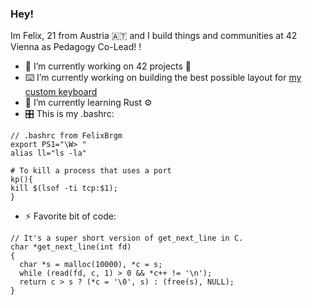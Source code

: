 ### Hey!

Im Felix, 21 from Austria 🇦🇹 and I build things and communities at 42 Vienna as Pedagogy Co-Lead!
!
- :telescope: I’m currently working on 42 projects :whale:
- ⌨️ I’m currently working on building the best possible layout for [my custom keyboard](https://github.com/FelixBrgm/goos)
- 🌱 I’m currently learning Rust ⚙️
- 🎛 This is my .bashrc: 
```
// .bashrc from FelixBrgm
export PS1="\W> "
alias ll="ls -la"

# To kill a process that uses a port
kp(){ 
kill $(lsof -ti tcp:$1);
}
```
- ⚡ Favorite bit of code: 
```
// It's a super short version of get_next_line in C.
char *get_next_line(int fd)
{
  char *s = malloc(10000), *c = s;
  while (read(fd, c, 1) > 0 && *c++ != '\n');
  return c > s ? (*c = '\0', s) : (free(s), NULL);
}
```
